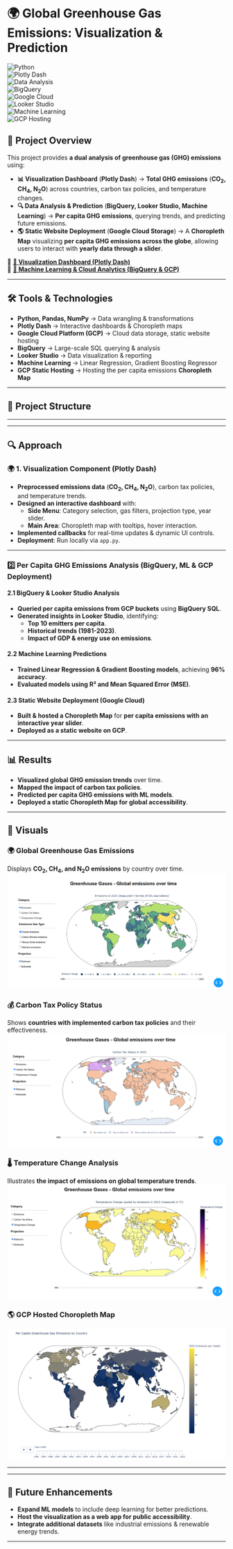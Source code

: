 # 🌍 Global Greenhouse Gas Emissions: Visualization & Prediction  

![Python](https://img.shields.io/badge/Python-3.10-blue)  
![Plotly Dash](https://img.shields.io/badge/Plotly%20Dash-Visualization-orange)  
![Data Analysis](https://img.shields.io/badge/Data%20Analysis-Pandas%20&%20NumPy-green)  
![BigQuery](https://img.shields.io/badge/BigQuery-Cloud%20Database-blue)  
![Google Cloud](https://img.shields.io/badge/Google%20Cloud-Data%20Processing-green)  
![Looker Studio](https://img.shields.io/badge/Looker%20Studio-Reporting-purple)  
![Machine Learning](https://img.shields.io/badge/Machine%20Learning-Prediction-red)  
![GCP Hosting](https://img.shields.io/badge/GCP%20Hosting-Static%20Website-orange)  

## 📌 Project Overview  
This project provides **a dual analysis of greenhouse gas (GHG) emissions** using:  
- **📊 Visualization Dashboard** (**Plotly Dash**) → **Total GHG emissions** (**CO<sub>2</sub>, CH<sub>4</sub>, N<sub>2</sub>O**) across countries, carbon tax policies, and temperature changes.  
- **🔍 Data Analysis & Prediction** (**BigQuery, Looker Studio, Machine Learning**) → **Per capita GHG emissions**, querying trends, and predicting future emissions.  
- **🌎 Static Website Deployment** (**Google Cloud Storage**) → A **Choropleth Map** visualizing **per capita GHG emissions across the globe**, allowing users to interact with **yearly data through a slider**.  

🔹 **[📂 Visualization Dashboard (Plotly Dash)](Visualization_Dashboard/README.md)**  
🔹 **[📂 Machine Learning & Cloud Analytics (BigQuery & GCP)](ML-Prediction/README.md)**  

---

## 🛠 Tools & Technologies  
- **Python, Pandas, NumPy** → Data wrangling & transformations  
- **Plotly Dash** → Interactive dashboards & Choropleth maps  
- **Google Cloud Platform (GCP)** → Cloud data storage, static website hosting  
- **BigQuery** → Large-scale SQL querying & analysis  
- **Looker Studio** → Data visualization & reporting  
- **Machine Learning** → Linear Regression, Gradient Boosting Regressor  
- **GCP Static Hosting** → Hosting the per capita emissions **Choropleth Map**  

---

## 📂 Project Structure  


---

---

## 🔍 Approach  

### **🌍 1. Visualization Component (Plotly Dash)**
- **Preprocessed emissions data** (**CO<sub>2</sub>, CH<sub>4</sub>, N<sub>2</sub>O**), carbon tax policies, and temperature trends.  
- **Designed an interactive dashboard** with:  
  - **Side Menu**: Category selection, gas filters, projection type, year slider.  
  - **Main Area**: Choropleth map with tooltips, hover interaction.  
- **Implemented callbacks** for real-time updates & dynamic UI controls.  
- **Deployment**: Run locally via `app.py`.  

---

### **2️⃣ Per Capita GHG Emissions Analysis (BigQuery, ML & GCP Deployment)**  
#### **2.1 BigQuery & Looker Studio Analysis**  
- **Queried per capita emissions from GCP buckets** using **BigQuery SQL**.  
- **Generated insights in Looker Studio**, identifying:  
  - **Top 10 emitters per capita**.  
  - **Historical trends (1981-2023)**.  
  - **Impact of GDP & energy use on emissions**.  

#### **2.2 Machine Learning Predictions**  
- **Trained Linear Regression & Gradient Boosting models**, achieving **96% accuracy**.  
- **Evaluated models using R² and Mean Squared Error (MSE)**.  

#### **2.3 Static Website Deployment (Google Cloud)**  
- **Built & hosted a Choropleth Map** for **per capita emissions with an interactive year slider**.  
- **Deployed as a static website on GCP**.   
 
---

## 📊 Results  
- **Visualized global GHG emission trends** over time.  
- **Mapped the impact of carbon tax policies**.  
- **Predicted per capita GHG emissions with ML models**.  
- **Deployed a static Choropleth Map for global accessibility**.  

---

## 📸 Visuals  

### 🌍 Global Greenhouse Gas Emissions  
Displays **CO<sub>2</sub>, CH<sub>4</sub>, and N<sub>2</sub>O emissions** by country over time.  
![Emissions Dashboard](Visualization_Dashboard/Results/emissions_dashboard_page.png)  

### 💰 Carbon Tax Policy Status  
Shows **countries with implemented carbon tax policies** and their effectiveness.  
![Carbon Tax Dashboard](Visualization_Dashboard/Results/carbon_tax_dashboard_page.png)  

### 🌡️ Temperature Change Analysis  
Illustrates **the impact of emissions on global temperature trends**.  
![Temperature Change Dashboard](Visualization_Dashboard/Results/temperature_change_dashboard_page.png)  

### 🌎 **GCP Hosted Choropleth Map**  
![Static Website Preview](ML-Prediction/ghg_emissions_map.png)  

---

---

## 🚀 Future Enhancements  
- **Expand ML models** to include deep learning for better predictions.  
- **Host the visualization as a web app for public accessibility**.  
- **Integrate additional datasets** like industrial emissions & renewable energy trends.  

--- 
